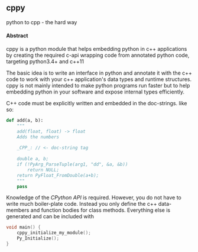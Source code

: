 ## cppy
python to cpp - the hard way

#### Abstract

cppy is a python module that helps embedding python in c++ applications by creating the required 
c-api wrapping code from annotated python code, targeting python3.4+ and c++11

The basic idea is to write an interface in python and annotate it with 
the c++ code to work with your c++ application's data types and runtime 
structures. cppy is not mainly intended to make python programs run faster but 
to help embedding python in your software and expose internal types 
efficiently.

C++ code must be explicitly written and embedded in the doc-strings. like so: 

```python
def add(a, b):
    """
    add(float, float) -> float
    Adds the numbers
    
    _CPP_: // <- doc-string tag
    
    double a, b;
    if (!PyArg_ParseTuple(arg1, "dd", &a, &b))
        return NULL;
    return PyFloat_FromDouble(a+b);
    """
    pass 
```

Knowledge of the *CPython API* is required. However, you do not 
have to write much boiler-plate code. Instead you only define the c++ data-members 
and function bodies for class methods. Everything else is generated and 
can be included with 
```c++
void main() {
    cppy_initialize_my_module(); 
    Py_Initialize();
}
```
